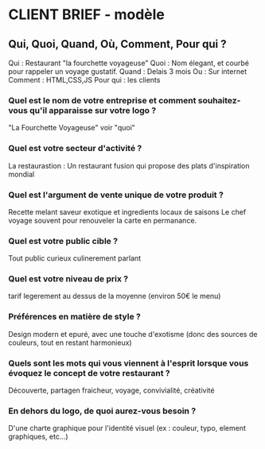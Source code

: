 # CLIENT BRIEF - modèle

## Qui, Quoi, Quand, Où, Comment, Pour qui ?
Qui : Restaurant "la fourchette voyageuse"
Quoi : Nom élegant, et courbé pour rappeler un voyage gustatif.
Quand : Delais 3 mois
Ou : Sur internet
Comment : HTML,CSS,JS
Pour qui : les clients

### Quel est le nom de votre entreprise et comment souhaitez-vous qu'il apparaisse sur votre logo ?
"La Fourchette Voyageuse"
voir "quoi"

### Quel est votre secteur d'activité ?

La restaurastion : Un restaurant fusion qui propose des plats d'inspiration mondial

### Quel est l'argument de vente unique de votre produit ?

Recette melant saveur exotique et ingredients locaux de saisons
Le chef voyage souvent pour renouveler la carte en permanance.

### Quel est votre public cible ?

Tout public curieux culinerement parlant

### Quel est votre niveau de prix ?

tarif legerement au dessus de la moyenne (environ 50€ le menu)

### Préférences en matière de style ?

Design modern et epuré, avec une touche d'exotisme (donc des sources de couleurs, tout en restant harmonieux)

### Quels sont les mots qui vous viennent à l'esprit lorsque vous évoquez le concept de votre restaurant ?

Découverte, partagen fraicheur, voyage, convivialité, créativité

### En dehors du logo, de quoi aurez-vous besoin ?

D'une charte graphique pour l'identité visuel (ex : couleur, typo, element graphiques, etc...)
